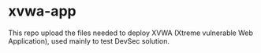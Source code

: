 # xvwa-app
This repo upload the files needed to deploy XVWA (Xtreme vulnerable Web Application), used mainly to test DevSec solution.
